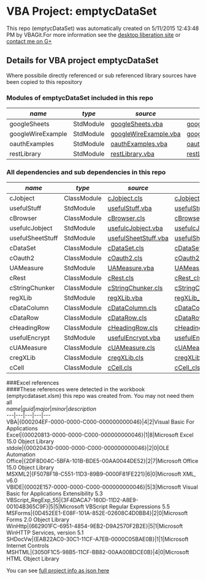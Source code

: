 # VBA Project: emptycDataSet
This repo (emptycDataSet) was automatically created on 5/11/2015 12:43:48 PM by VBAGit.For more information see the [desktop liberation site](http://ramblings.mcpher.com/Home/excelquirks/drivesdk/gettinggithubready "desktop liberation") or [contact me on G+](https://plus.google.com/+BruceMcpherson "Bruce McPherson - GDE")  
## Details for VBA project emptycDataSet
Where possibile directly referenced or sub referenced library sources have been copied to this repository  
### Modules of emptycDataSet included in this repo
*name*|*type*|*source*|*docs*  
---|---|---|---  
googleSheets|StdModule|[googleSheets.vba](scripts/googleSheets.vba "script source")|[googleSheets_vba.md](scripts/googleSheets_vba.md "script docs")  
googleWireExample|StdModule|[googleWireExample.vba](scripts/googleWireExample.vba "script source")|[googleWireExample_vba.md](scripts/googleWireExample_vba.md "script docs")  
oauthExamples|StdModule|[oauthExamples.vba](scripts/oauthExamples.vba "script source")|[oauthExamples_vba.md](scripts/oauthExamples_vba.md "script docs")  
restLibrary|StdModule|[restLibrary.vba](scripts/restLibrary.vba "script source")|[restLibrary_vba.md](scripts/restLibrary_vba.md "script docs")  
  
### All dependencies and sub dependencies in this repo  
*name*|*type*|*source*|*docs*  
---|---|---|---  
cJobject|ClassModule|[cJobject.cls](libraries/cJobject.cls "library source")|[cJobject_cls.md](libraries/cJobject_cls.md "library docs")  
usefulStuff|StdModule|[usefulStuff.vba](libraries/usefulStuff.vba "library source")|[usefulStuff_vba.md](libraries/usefulStuff_vba.md "library docs")  
cBrowser|ClassModule|[cBrowser.cls](libraries/cBrowser.cls "library source")|[cBrowser_cls.md](libraries/cBrowser_cls.md "library docs")  
usefulcJobject|StdModule|[usefulcJobject.vba](libraries/usefulcJobject.vba "library source")|[usefulcJobject_vba.md](libraries/usefulcJobject_vba.md "library docs")  
usefulSheetStuff|StdModule|[usefulSheetStuff.vba](libraries/usefulSheetStuff.vba "library source")|[usefulSheetStuff_vba.md](libraries/usefulSheetStuff_vba.md "library docs")  
cDataSet|ClassModule|[cDataSet.cls](libraries/cDataSet.cls "library source")|[cDataSet_cls.md](libraries/cDataSet_cls.md "library docs")  
cOauth2|ClassModule|[cOauth2.cls](libraries/cOauth2.cls "library source")|[cOauth2_cls.md](libraries/cOauth2_cls.md "library docs")  
UAMeasure|StdModule|[UAMeasure.vba](libraries/UAMeasure.vba "library source")|[UAMeasure_vba.md](libraries/UAMeasure_vba.md "library docs")  
cRest|ClassModule|[cRest.cls](libraries/cRest.cls "library source")|[cRest_cls.md](libraries/cRest_cls.md "library docs")  
cStringChunker|ClassModule|[cStringChunker.cls](libraries/cStringChunker.cls "library source")|[cStringChunker_cls.md](libraries/cStringChunker_cls.md "library docs")  
regXLib|StdModule|[regXLib.vba](libraries/regXLib.vba "library source")|[regXLib_vba.md](libraries/regXLib_vba.md "library docs")  
cDataColumn|ClassModule|[cDataColumn.cls](libraries/cDataColumn.cls "library source")|[cDataColumn_cls.md](libraries/cDataColumn_cls.md "library docs")  
cDataRow|ClassModule|[cDataRow.cls](libraries/cDataRow.cls "library source")|[cDataRow_cls.md](libraries/cDataRow_cls.md "library docs")  
cHeadingRow|ClassModule|[cHeadingRow.cls](libraries/cHeadingRow.cls "library source")|[cHeadingRow_cls.md](libraries/cHeadingRow_cls.md "library docs")  
usefulEncrypt|StdModule|[usefulEncrypt.vba](libraries/usefulEncrypt.vba "library source")|[usefulEncrypt_vba.md](libraries/usefulEncrypt_vba.md "library docs")  
cUAMeasure|ClassModule|[cUAMeasure.cls](libraries/cUAMeasure.cls "library source")|[cUAMeasure_cls.md](libraries/cUAMeasure_cls.md "library docs")  
cregXLib|ClassModule|[cregXLib.cls](libraries/cregXLib.cls "library source")|[cregXLib_cls.md](libraries/cregXLib_cls.md "library docs")  
cCell|ClassModule|[cCell.cls](libraries/cCell.cls "library source")|[cCell_cls.md](libraries/cCell_cls.md "library docs")  
  
###Excel references  
####These references were detected in the workbook (emptycdataset.xlsm) this repo was created from. You may not need them all  
*name*|*guid*|*major*|*minor*|*description*  
---|---|---|---|---  
VBA|{000204EF-0000-0000-C000-000000000046}|4|2|Visual Basic For Applications  
Excel|{00020813-0000-0000-C000-000000000046}|1|8|Microsoft Excel 15.0 Object Library  
stdole|{00020430-0000-0000-C000-000000000046}|2|0|OLE Automation  
Office|{2DF8D04C-5BFA-101B-BDE5-00AA0044DE52}|2|7|Microsoft Office 15.0 Object Library  
MSXML2|{F5078F18-C551-11D3-89B9-0000F81FE221}|6|0|Microsoft XML, v6.0  
VBIDE|{0002E157-0000-0000-C000-000000000046}|5|3|Microsoft Visual Basic for Applications Extensibility 5.3  
VBScript_RegExp_55|{3F4DACA7-160D-11D2-A8E9-00104B365C9F}|5|5|Microsoft VBScript Regular Expressions 5.5  
MSForms|{0D452EE1-E08F-101A-852E-02608C4D0BB4}|2|0|Microsoft Forms 2.0 Object Library  
WinHttp|{662901FC-6951-4854-9EB2-D9A2570F2B2E}|5|1|Microsoft WinHTTP Services, version 5.1  
SHDocVw|{EAB22AC0-30C1-11CF-A7EB-0000C05BAE0B}|1|1|Microsoft Internet Controls  
MSHTML|{3050F1C5-98B5-11CF-BB82-00AA00BDCE0B}|4|0|Microsoft HTML Object Library  
  
  
You can see [full project info as json here](info.json)